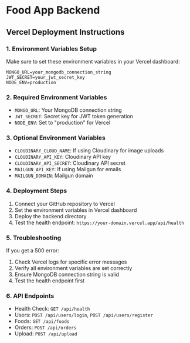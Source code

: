 # Food App Backend

## Vercel Deployment Instructions

### 1. Environment Variables Setup

Make sure to set these environment variables in your Vercel dashboard:

```
MONGO_URL=your_mongodb_connection_string
JWT_SECRET=your_jwt_secret_key
NODE_ENV=production
```

### 2. Required Environment Variables

- `MONGO_URL`: Your MongoDB connection string
- `JWT_SECRET`: Secret key for JWT token generation
- `NODE_ENV`: Set to "production" for Vercel

### 3. Optional Environment Variables

- `CLOUDINARY_CLOUD_NAME`: If using Cloudinary for image uploads
- `CLOUDINARY_API_KEY`: Cloudinary API key
- `CLOUDINARY_API_SECRET`: Cloudinary API secret
- `MAILGUN_API_KEY`: If using Mailgun for emails
- `MAILGUN_DOMAIN`: Mailgun domain

### 4. Deployment Steps

1. Connect your GitHub repository to Vercel
2. Set the environment variables in Vercel dashboard
3. Deploy the backend directory
4. Test the health endpoint: `https://your-domain.vercel.app/api/health`

### 5. Troubleshooting

If you get a 500 error:

1. Check Vercel logs for specific error messages
2. Verify all environment variables are set correctly
3. Ensure MongoDB connection string is valid
4. Test the health endpoint first

### 6. API Endpoints

- Health Check: `GET /api/health`
- Users: `POST /api/users/login`, `POST /api/users/register`
- Foods: `GET /api/foods`
- Orders: `POST /api/orders`
- Upload: `POST /api/upload` 